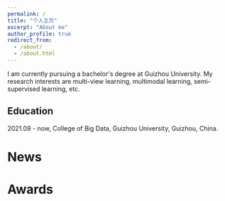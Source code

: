 ```yaml
---
permalink: /
title: "个人主页"
excerpt: "About me"
author_profile: true
redirect_from: 
  - /about/
  - /about.html
---
```


I am currently pursuing a bachelor's degree at Guizhou University. My research interests are multi-view learning, multimodal learning, semi-supervised learning, etc.

Education
------
2021.09 - now, College of Big Data, Guizhou University, Guizhou, China.


News
======


Awards
======


